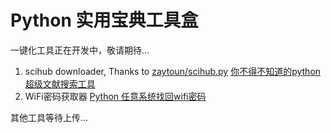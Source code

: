 # Python 实用宝典工具盒

一键化工具正在开发中，敬请期待...

1. scihub downloader, Thanks to [zaytoun/scihub.py](https://github.com/zaytoun/scihub.py)
   [你不得不知道的python超级文献搜索工具](https://pythondict.com/life-intelligent/tools/python-paper-downloader/)
2. WiFi密码获取器
   [Python 任意系统找回wifi密码](https://pythondict.com/life-intelligent/tools/python-wifi-password/)

其他工具等待上传...